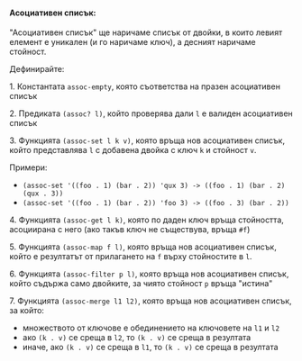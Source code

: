 #### Асоциативен списък:
"Асоциативен списък" ще наричаме списък от двойки, в които левият елемент е
уникален (и го наричаме ключ), а десният наричаме стойност.

Дефинирайте:

1\. Константата `assoc-empty`, която съответства на празен асоциативен списък

2\. Предиката `(assoc? l)`, който проверява дали `l` е валиден асоциативен
списък

3\. Функцията `(assoc-set l k v)`, която връща нов асоциативен списък, който
представлява `l` с добавена двойка с ключ `k` и стойност `v`.

Примери:
- `(assoc-set '((foo . 1) (bar . 2)) 'qux 3) -> ((foo . 1) (bar . 2) (qux . 3))`
- `(assoc-set '((foo . 1) (bar . 2)) 'foo 3) -> ((foo . 3) (bar . 2))`


4\. Функцията `(assoc-get l k)`, която по даден ключ връща стойността, асоциирана
с него (ако такъв ключ не съществува, връща `#f`)

5\. Функцията `(assoc-map f l)`, която връща нов асоциативен списък, който
е резултатът от прилагането на `f` върху стойностите в `l`.

6\. Функцията `(assoc-filter p l)`, която връща нов асоциативен списък, който
съдържа само двойките, за чиято стойност `p` връща "истина"

7\. Функцията `(assoc-merge l1 l2)`, която връща нов асоциативен списък, за който:
- множеството от ключове е обединението на ключовете на `l1` и `l2`
- ако `(k . v)` се среща в `l2`, то `(k . v)` се среща в резултата
- иначе, ако `(k . v)` се среща в `l1`, то `(k . v)` се среща в резултата
